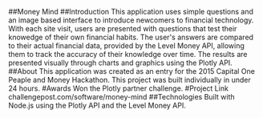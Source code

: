 ##Money Mind
##Introduction
This application uses simple questions and an image based interface to introduce newcomers to financial technology. With each site visit, users are presented with questions that test their knowedge of their own financial habits. The user's answers are compared to their actual financial data, provided by the Level Money API, allowing them to track the accuracy of their knowledge over time. The results are presented visually through charts and graphics using the Plotly API.
##About
This application was created as an entry for the 2015 Capital One Peaple and Money Hackathon. This project was built individually in under 24 hours.
#Awards
Won the Plotly partner challenge.
#Project Link
challengepost.com/software/money-mind
##Technologies
Built with Node.js using the Plotly API and the Level Money API.
